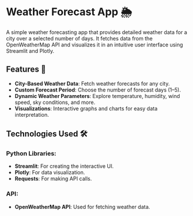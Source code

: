 # Weather Forecast App 🌦️  

A simple weather forecasting app that provides detailed weather data for a city over a selected number of days. It fetches data from the OpenWeatherMap API and visualizes it in an intuitive user interface using Streamlit and Plotly.

## Features 🚀  

- **City-Based Weather Data**: Fetch weather forecasts for any city.  
- **Custom Forecast Period**: Choose the number of forecast days (1–5).  
- **Dynamic Weather Parameters**: Explore temperature, humidity, wind speed, sky conditions, and more.  
- **Visualizations**: Interactive graphs and charts for easy data interpretation.  

## Technologies Used 🛠️  

### Python Libraries:  
- **Streamlit**: For creating the interactive UI.  
- **Plotly**: For data visualization.  
- **Requests**: For making API calls.  

### API:  
- **OpenWeatherMap API**: Used for fetching weather data.  

